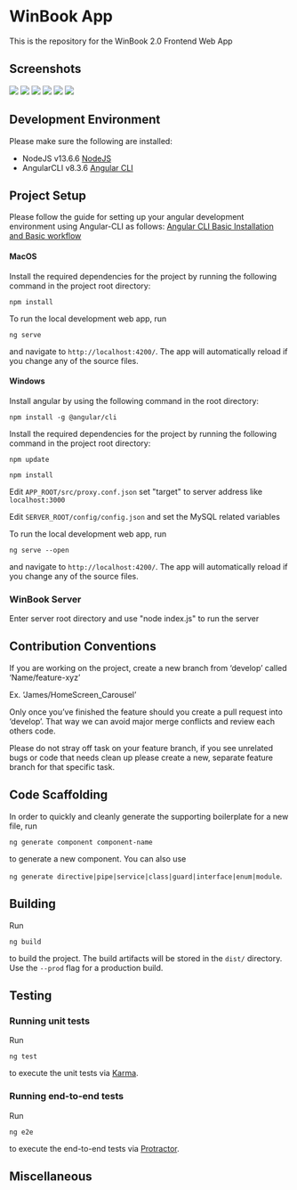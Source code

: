 # WinBook App

This is the repository for the WinBook 2.0 Frontend Web App

## Screenshots
![](Images/SC1.png)
![](Images/SC2.png)
![](Images/SC3.png)
![](Images/SC4.png)
![](Images/SC5.png)
![](Images/SC6.png)

## Development Environment

Please make sure the following are installed:

- NodeJS v13.6.6 [NodeJS](https://nodejs.org/en/)
- AngularCLI v8.3.6 [Angular CLI](https://github.com/angular/angular-cli)

## Project Setup

Please follow the guide for setting up your angular development environment using Angular-CLI as follows:
[Angular CLI Basic Installation and Basic workflow](https://angular.io/cli)

#### MacOS
Install the required dependencies for the project by running the following command in the project root directory:

`npm install`

To run the local development web app, run

`ng serve`

and navigate to `http://localhost:4200/`. 
The app will automatically reload if you change any of the source files.

#### Windows
Install angular by using the following command in the root directory:

`npm install -g @angular/cli`

Install the required dependencies for the project by running the following command in the project root directory:

`npm update`

`npm install`

Edit `APP_ROOT/src/proxy.conf.json` set "target" to server address like `localhost:3000`

Edit `SERVER_ROOT/config/config.json` and set the MySQL related variables

To run the local development web app, run

`ng serve --open`

and navigate to `http://localhost:4200/`. 
The app will automatically reload if you change any of the source files.

### WinBook Server

Enter server root directory and use "node index.js" to run the server


## Contribution Conventions

If you are working on the project, create a new branch from ‘develop’ called ‘Name/feature-xyz’ 

Ex. ‘James/HomeScreen_Carousel’

Only once you’ve finished the feature should you create a pull request into ‘develop’. That way we can avoid major merge conflicts and review each others code.

Please do not stray off task on your feature branch, if you see unrelated bugs or code that needs clean up please create a new, separate feature branch for that specific task.

## Code Scaffolding

In order to quickly and cleanly generate the supporting boilerplate for a new file, run

`ng generate component component-name` 

to generate a new component. You can also use 

`ng generate directive|pipe|service|class|guard|interface|enum|module`.

## Building

Run 

`ng build` 

to build the project. The build artifacts will be stored in the `dist/` directory. Use the `--prod` flag for a production build.

## Testing

### Running unit tests

Run 

`ng test` 

to execute the unit tests via [Karma](https://karma-runner.github.io).

### Running end-to-end tests

Run 

`ng e2e` 

to execute the end-to-end tests via [Protractor](http://www.protractortest.org/).

## Miscellaneous
